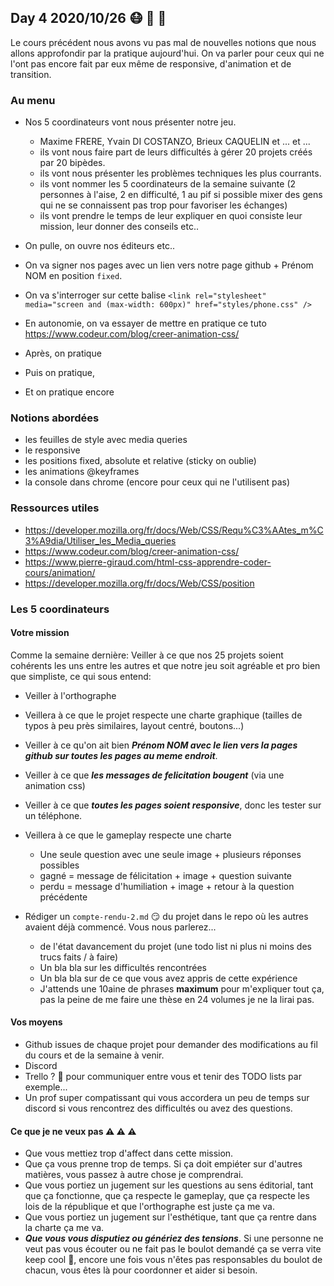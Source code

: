 ## Day 4 2020/10/26 :mask: :triangular_ruler: :turtle: 

Le cours précédent nous avons vu pas mal de nouvelles notions que nous allons approfondir par la pratique aujourd'hui.
On va parler pour ceux qui ne l'ont pas encore fait par eux même de responsive, d'animation et de transition.

### Au menu

* Nos 5 coordinateurs vont nous présenter notre jeu.

  * Maxime FRERE, Yvain DI COSTANZO, Brieux CAQUELIN et ... et ...
  * ils vont nous faire part de leurs difficultés à gérer 20 projets créés par 20 bipèdes.
  * ils vont nous présenter les problèmes techniques les plus courrants.
  * ils vont nommer les 5 coordinateurs de la semaine suivante (2 personnes à l'aise, 2 en difficulté, 1 au pif si possible mixer des gens qui ne se connaissent pas trop pour favoriser les échanges)
  * ils vont prendre le temps de leur expliquer en quoi consiste leur mission, leur donner des conseils etc..
  
* On pulle, on ouvre nos éditeurs etc..

* On va signer nos pages avec un lien vers notre page github + Prénom NOM en position `fixed`.

* On va s'interroger sur cette balise `<link rel="stylesheet" media="screen and (max-width: 600px)" href="styles/phone.css" />`

* En autonomie, on va essayer de mettre en pratique ce tuto https://www.codeur.com/blog/creer-animation-css/

* Après, on pratique
* Puis on pratique,
* Et on pratique encore

### Notions abordées

* les feuilles de style avec media queries
* le responsive
* les positions fixed, absolute et relative (sticky on oublie)
* les animations @keyframes
* la console dans chrome (encore pour ceux qui ne l'utilisent pas)

### Ressources utiles

* https://developer.mozilla.org/fr/docs/Web/CSS/Requ%C3%AAtes_m%C3%A9dia/Utiliser_les_Media_queries
* https://www.codeur.com/blog/creer-animation-css/
* https://www.pierre-giraud.com/html-css-apprendre-coder-cours/animation/
* https://developer.mozilla.org/fr/docs/Web/CSS/position

### Les 5 coordinateurs

#### Votre mission

Comme la semaine dernière: Veiller à ce que nos 25 projets soient cohérents les uns entre les autres et que notre jeu soit agréable et pro bien que simpliste, ce qui sous entend:

* Veiller à l'orthographe

* Veillera à ce que le projet respecte une charte graphique (tailles de typos à peu près similaires, layout centré, boutons...)

* Veiller à ce qu'on ait bien ***Prénom NOM avec le lien vers la pages github sur toutes les pages au meme endroit***.

* Veiller à ce que ***les messages de felicitation bougent*** (via une animation css)

* Veiller à ce que ***toutes les pages soient responsive***, donc les tester sur un téléphone.

* Veillera à ce que le gameplay respecte une charte 
  * Une seule question avec une seule image + plusieurs réponses possibles
  * gagné = message de félicitation + image + question suivante
  * perdu = message d'humiliation + image + retour à la question précédente
  
* Rédiger un `compte-rendu-2.md` :smirk: du projet dans le repo où les autres avaient déjà commencé. Vous nous parlerez...
  * de l'état davancement du projet (une todo list ni plus ni moins des trucs faits / à faire)
  * Un bla bla sur les difficultés rencontrées
  * Un bla bla sur de ce que vous avez appris de cette expérience 
  * J'attends une 10aine de phrases **maximum** pour m'expliquer tout ça, pas la peine de me faire une thèse en 24 volumes je ne la lirai pas.

#### Vos moyens

* Github issues de chaque projet pour demander des modifications au fil du cours et de la semaine à venir.
* Discord
* Trello ? :eyes: pour communiquer entre vous et tenir des TODO lists par exemple...
* Un prof super compatissant qui vous accordera un peu de temps sur discord si vous rencontrez des difficultés ou avez des questions.

#### Ce que je ne veux pas :warning: :warning: :warning:

* Que vous mettiez trop d'affect dans cette mission.
* Que ça vous prenne trop de temps. Si ça doit empiéter sur d'autres matières, vous passez à autre chose je comprendrai.
* Que vous portiez un jugement sur les questions au sens éditorial, tant que ça fonctionne, que ça respecte le gameplay, que ça respecte les lois de la république et que l'orthographe est juste ça me va.
* Que vous portiez un jugement sur l'esthétique, tant que ça rentre dans la charte ça me va.
* ***Que vous vous disputiez ou génériez des tensions***. Si une personne ne veut pas vous écouter ou ne fait pas le boulot demandé ça se verra vite keep cool :rainbow:, encore une fois vous n'êtes pas responsables du boulot de chacun, vous êtes là pour coordonner et aider si besoin.


